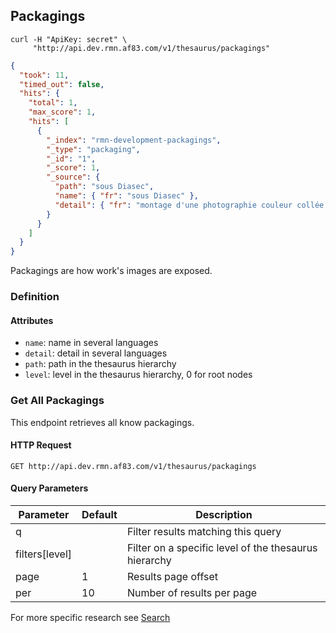 ## Packagings

```shell
curl -H "ApiKey: secret" \
     "http://api.dev.rmn.af83.com/v1/thesaurus/packagings"
```

```json
{
  "took": 11,
  "timed_out": false,
  "hits": {
    "total": 1,
    "max_score": 1,
    "hits": [
      {
        "_index": "rmn-development-packagings",
        "_type": "packaging",
        "_id": "1",
        "_score": 1,
        "_source": {
          "path": "sous Diasec",
          "name": { "fr": "sous Diasec" },
          "detail": { "fr": "montage d'une photographie couleur collée en plein sur plexiglass" }
        }
      }
    ]
  }
}
```

Packagings are how work's images are exposed.

### Definition

#### Attributes

* `name`: name in several languages
* `detail`: detail in several languages
* `path`: path in the thesaurus hierarchy
* `level`: level in the thesaurus hierarchy, 0 for root nodes

### Get All Packagings

This endpoint retrieves all know packagings.

#### HTTP Request

`GET http://api.dev.rmn.af83.com/v1/thesaurus/packagings`

#### Query Parameters

Parameter              | Default  | Description
---------              | -------  | -----------
q                      |          | Filter results matching this query
filters[level]         |          | Filter on a specific level of the thesaurus hierarchy
page                   | 1        | Results page offset
per                    | 10       | Number of results per page

For more specific research see [Search](/?shell#search)
